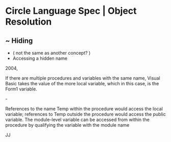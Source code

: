 ﻿Circle Language Spec | Object Resolution
========================================

~ Hiding
--------

- ( not the same as another concept? )
- Accessing a hidden name

2004,

If there are multiple procedures and variables with the same name, Visual Basic takes the value of the more local variable, which in this case, is the Form1 variable.

\-

References to the name Temp within the procedure would access the local variable; references to Temp outside the procedure would access the public variable. The module-level variable can be accessed from within the procedure by qualifying the variable with the module name

JJ
